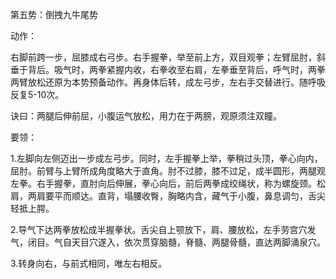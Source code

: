 第五势：倒拽九牛尾势

动作：

右脚前跨一步，屈膝成右弓步。右手握拳，举至前上方，双目观拳；左臂屈肘，斜垂于背后。吸气时，两拳紧握内收，右拳收至右肩，左拳垂至背后，呼气时，两拳两臂放松还原为本势预备动作。再身体后转，成左弓步，左右手交替进行。随呼吸反复5-10次。

诀曰：两腿后伸前屈，小腹运气放松，用力在于两膀，观原须注双瞳。

要领：

1.左脚向左侧迈出一步成左弓步。同时，左手握拳上举，拳稍过头顶，拳心向内，屈肘。前臂与上臂所成角度略大于直角。肘不过膝，膝不过足，成半圆形，两腿观左拳。右手握拳，直肘向后伸展，拳心向后，前后两拳成绞绳状，称为螺旋颈。松肩，两肩要平而顺达。直背，塌腰收臀，胸略内含，藏气于小腹，鼻息调匀，舌尖轻抵上腭。

2.导气下达两拳放松成半握拳状。舌尖自上颚放下，肩、腰放松，左手劳宫穴发气，闭目。气自天目穴遂入，依次贯穿脑髓，脊髓、两腿骨髓，直达两脚涌泉穴。

3.转身向右，与前式相同，唯左右相反。

